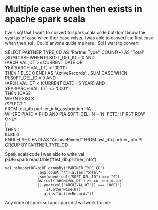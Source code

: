 
# Multiple case when then exists in apache spark scala

I've a sql that I want to convert to spark scala code,but don't know the sysntax of case when then case exists.
I was able to convert the first case when then sql . Could anyone guide me here :
Sql I want to convert 

SELECT PARTNER_TYPE_CD AS "Partner Type", COUNT(*) AS "Total"
  ,SUM(CASE
      WHEN  PI.SOFT_DEL_ID = 0 AND                                      
           (ARCHIVAL_DT >= CURRENT DATE OR                            
            YEAR(ARCHIVAL_DT) = '0001')                               
      THEN 1
      ELSE 0 END) AS "ActiveRecords"
   ,
   SUM(CASE
      WHEN  PI.SOFT_DEL_ID = 0 AND                                      
           (ARCHIVAL_DT < (CURRENT DATE - 5 YEAR) AND              
           YEAR(ARCHIVAL_DT) <> '0001')                                
      THEN
           (CASE                                                 
            WHEN EXISTS                                        
                 (SELECT 1                                     
                    FROM test_db.partner_info_association PIA  
                   WHERE PIA.ID = PI.ID
                     AND PIA.SOFT_DEL_IN = 'N' 
                   FETCH FIRST ROW ONLY                                       
                 )                                            
            THEN 1                                          
            ELSE 0                                          
            END)
      ELSE 0 END) AS "ArchivePinned"
      FROM test_db.partner_info PI                                                        
GROUP BY PARTNER_TYPE_CD    

Spark scala code I was able to write
val piDF=spark.read.table("test_db.partner_info")


    
    val piReportDF=piDF.groupBy("PARTNER_TYPE_CD")
                   .agg(count("*").alias("total")
                   ,sum(when((col("SOFT_DEL_ID") === "0") 
                   && (col("ARCHIVAL_DT") >= current_date() 
                   || year(col("ARCHIVAL_DT")) === "0001") 
                     , 1).otherwise(0))
                     .alias("ActiveRecords"))

Any code of spark sql and spark dsl will work for me.

        
